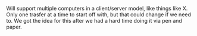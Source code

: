 Will support multiple computers in a client/server model, like things like X. Only one trasfer at a time to start off with, but that could change if we need to. We got the idea for this after we had a hard time doing it via pen and paper.